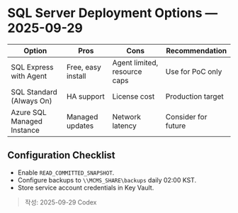 # SQL Server Deployment Options — 2025-09-29

| Option | Pros | Cons | Recommendation |
| --- | --- | --- | --- |
| SQL Express with Agent | Free, easy install | Agent limited, resource caps | Use for PoC only |
| SQL Standard (Always On) | HA support | License cost | Production target |
| Azure SQL Managed Instance | Managed updates | Network latency | Consider for future | 

## Configuration Checklist
- Enable `READ_COMMITTED_SNAPSHOT`.
- Configure backups to `\\MCMS_SHARE\backups` daily 02:00 KST.
- Store service account credentials in Key Vault.

> 작성: 2025-09-29 Codex
